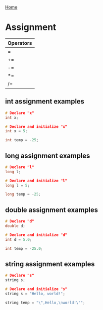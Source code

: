 [Home](https://puckowski.github.io/concert/)
    
# Assignment

| Operators |
|-----------|
|=          |
|+=         |
|-=         |
|\*=        |
|/=         |

## int assignment examples

```cpp
# Declare "x"
int x;

# Declare and initialize "x"
int x = 5;

int temp = -25;
```

## long assignment examples

```cpp
# Declare "l"
long l;

# Declare and initialize "l"
long l = 5;

long temp = -25;
```

## double assignment examples

```cpp
# Declare "d"
double d;

# Declare and initialize "d"
int d = 5.0;

int temp = -25.0;
```

## string assignment examples

```cpp
# Declare "s"
string s;

# Declare and initialize "s"
string s = "Hello, world!";

string temp = "\",Hello,\nworld!\"";
```
